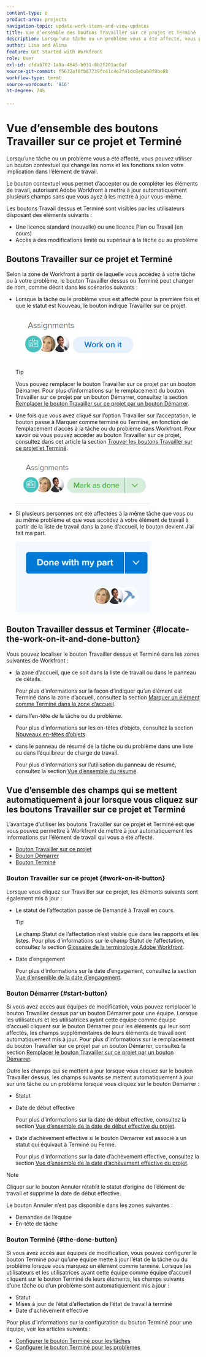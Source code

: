 ```yaml
---
content-type: o
product-area: projects
navigation-topic: update-work-items-and-view-updates
title: Vue d’ensemble des boutons Travailler sur ce projet et Terminé
description: Lorsqu’une tâche ou un problème vous a été affecté, vous pouvez utiliser un bouton contextuel qui change les noms et les fonctions selon votre implication dans l’élément de travail.
author: Lisa and Alina
feature: Get Started with Workfront
role: User
exl-id: cfda6702-1a9a-4645-b031-8b2f201ac0af
source-git-commit: f5632af0fb87739fc41c4e2f41dc8ebab0f8be8b
workflow-type: tm+mt
source-wordcount: '816'
ht-degree: 74%

---
```


# Vue d’ensemble des boutons Travailler sur ce projet et Terminé

Lorsqu’une tâche ou un problème vous a été affecté, vous pouvez utiliser un bouton contextuel qui change les noms et les fonctions selon votre implication dans l’élément de travail.

Le bouton contextuel vous permet d’accepter ou de compléter les éléments de travail, autorisant Adobe Workfront à mettre à jour automatiquement plusieurs champs sans que vous ayez à les mettre à jour vous-même.

Les boutons Travail dessus et Terminé sont visibles par les utilisateurs disposant des éléments suivants :

* Une licence standard (nouvelle) ou une licence Plan ou Travail (en cours)
* Accès à des modifications limité ou supérieur à la tâche ou au problème

## Boutons Travailler sur ce projet et Terminé

Selon la zone de Workfront à partir de laquelle vous accédez à votre tâche ou à votre problème, le bouton Travailler dessus ou Terminé peut changer de nom, comme décrit dans les scénarios suivants :

* Lorsque la tâche ou le problème vous est affecté pour la première fois et que le statut est Nouveau, le bouton indique Travailler sur ce projet.

  ![](assets/nwe-work-on-it-button.png)

  >[!TIP]
  >
  >Vous pouvez remplacer le bouton Travailler sur ce projet par un bouton Démarrer. Pour plus d’informations sur le remplacement du bouton Travailler sur ce projet par un bouton Démarrer, consultez la section [Remplacer le bouton Travailler sur ce projet par un bouton Démarrer](../../people-teams-and-groups/create-and-manage-teams/work-on-it-button-to-start-button.md).

* Une fois que vous avez cliqué sur l’option Travailler sur l’acceptation, le bouton passe à Marquer comme terminé ou Terminé, en fonction de l’emplacement d’accès à la tâche ou du problème dans Workfront. Pour savoir où vous pouvez accéder au bouton Travailler sur ce projet, consultez dans cet article la section [Trouver les boutons Travailler sur ce projet et Terminé](#locate-the-work-on-it-and-done-button).

  ![](assets/nwe-mark-as-done-button-350x122.png)

* Si plusieurs personnes ont été affectées à la même tâche que vous ou au même problème et que vous accédez à votre élément de travail à partir de la liste de travail dans la zone d’accueil, le bouton devient J’ai fait ma part.

  ![](assets/home-left-done-with-my-part-button-350x184.png)

## Bouton Travailler dessus et Terminer {#locate-the-work-on-it-and-done-button}

Vous pouvez localiser le bouton Travailler dessus et Terminé dans les zones suivantes de Workfront :

* la zone d’accueil, que ce soit dans la liste de travail ou dans le panneau de détails.

  Pour plus d’informations sur la façon d’indiquer qu’un élément est Terminé dans la zone d’accueil, consultez la section [Marquer un élément comme Terminé dans la zone d’accueil](../../workfront-basics/using-home/using-the-home-area/mark-item-done-in-home.md).

* dans l’en-tête de la tâche ou du problème.

  Pour plus d’informations sur les en-têtes d’objets, consultez la section [Nouveaux en-têtes d’objets](../../workfront-basics/the-new-workfront-experience/new-object-headers.md).

* dans le panneau de résumé de la tâche ou du problème dans une liste ou dans l’équilbreur de charge de travail.

  Pour plus d’informations sur l’utilisation du panneau de résumé, consultez la section [Vue d’ensemble du résumé](../../workfront-basics/the-new-workfront-experience/summary-overview.md).

## Vue d’ensemble des champs qui se mettent automatiquement à jour lorsque vous cliquez sur les boutons Travailler sur ce projet et Terminé

L’avantage d’utiliser les boutons Travailler sur ce projet et Terminé est que vous pouvez permettre à Workfront de mettre à jour automatiquement les informations sur l’élément de travail qui vous a été affecté.

* [Bouton Travailler sur ce projet](#work-on-it-button)
* [Bouton Démarrer](#start-button)
* [Bouton Terminé](#the-done-button)

### Bouton Travailler sur ce projet {#work-on-it-button}

Lorsque vous cliquez sur Travailler sur ce projet, les éléments suivants sont également mis à jour :

* Le statut de l’affectation passe de Demandé à Travail en cours.

  >[!TIP]
  >
  >Le champ Statut de l’affectation n’est visible que dans les rapports et les listes. Pour plus d’informations sur le champ Statut de l’affectation, consultez la section [Glossaire de la terminologie Adobe Workfront](../../workfront-basics/navigate-workfront/workfront-navigation/workfront-terminology-glossary.md).

* Date d’engagement

  Pour plus d’informations sur la date d’engagement, consultez la section [Vue d’ensemble de la date d’engagement](../../manage-work/projects/updating-work-in-a-project/overview-of-commit-dates.md).

### Bouton Démarrer {#start-button}

Si vous avez accès aux équipes de modification, vous pouvez remplacer le bouton Travailler dessus par un bouton Démarrer pour une équipe. Lorsque les utilisateurs et les utilisatrices ayant cette équipe comme équipe d’accueil cliquent sur le bouton Démarrer pour les éléments qui leur sont affectés, les champs supplémentaires de leurs éléments de travail sont automatiquement mis à jour. Pour plus d’informations sur le remplacement du bouton Travailler sur ce projet par un bouton Démarrer, consultez la section [Remplacer le bouton Travailler sur ce projet par un bouton Démarrer](../../people-teams-and-groups/create-and-manage-teams/work-on-it-button-to-start-button.md).

Outre les champs qui se mettent à jour lorsque vous cliquez sur le bouton Travailler dessus, les champs suivants se mettent automatiquement à jour sur une tâche ou un problème lorsque vous cliquez sur le bouton Démarrer :

* Statut
* Date de début effective

  Pour plus d’informations sur la date de début effective, consultez la section [Vue d’ensemble de la date de début effective du projet](../../manage-work/projects/planning-a-project/project-actual-start-date.md).

* Date d’achèvement effective si le bouton Démarrer est associé à un statut qui équivaut à Terminé ou Fermé.

  Pour plus d’informations sur la date d’achèvement effective, consultez la section [Vue d’ensemble de la date d’achèvement effective du projet](../../manage-work/projects/planning-a-project/project-actual-completion-date.md).

>[!NOTE]
>
>Cliquer sur le bouton Annuler rétablit le statut d’origine de l’élément de travail et supprime la date de début effective.
>
>Le bouton Annuler n’est pas disponible dans les zones suivantes :
>
>* Demandes de l’équipe
>* En-tête de tâche
>

### Bouton Terminé {#the-done-button}

Si vous avez accès aux équipes de modification, vous pouvez configurer le bouton Terminé pour qu’une équipe mette à jour l’état de la tâche ou du problème lorsque vous marquez un élément comme terminé. Lorsque les utilisateurs et les utilisatrices ayant cette équipe comme équipe d’accueil cliquent sur le bouton Terminé de leurs éléments, les champs suivants d’une tâche ou d’un problème sont automatiquement mis à jour :

* Statut
* Mises à jour de l’état d’affectation de l’état de travail à terminé
* Date d&#39;achèvement effective

Pour plus d’informations sur la configuration du bouton Terminé pour une équipe, voir les articles suivants :

* [Configurer le bouton Terminé pour les tâches](../../people-teams-and-groups/create-and-manage-teams/configure-the-done-button-for-tasks.md)
* [Configurer le bouton Terminé pour les problèmes](../../people-teams-and-groups/create-and-manage-teams/configure-the-done-button-for-issues.md)
